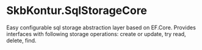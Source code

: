 # SkbKontur.SqlStorageCore

Easy configurable sql storage abstraction layer based on EF.Core. 
Provides interfaces with following storage operations: create or update, try read, delete, find.